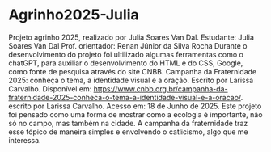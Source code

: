 # Agrinho2025-Julia
Projeto agrinho 2025, realizado por Julia Soares Van Dal. 
Estudante: Julia Soares Van Dal
Prof. orientador: Renan Júnior da Silva Rocha
Durante o desenvolvimento do projeto foi ultilizado algumas ferramentas como o chatGPT, para auxiliar o desenvolvimento do HTML e do CSS, Google, como fonte de pesquisa através do site CNBB. Campanha da Fraternidade 2025: conheça o tema, a identidade visual e a oração. Escrito por Larissa Carvalho. Disponível em: https://www.cnbb.org.br/campanha-da-fraternidade-2025-conheca-o-tema-a-identidade-visual-e-a-oracao/. escrito por Larissa Carvalho. Acesso em: 18 de Junho de 2025.
Este projeto foi pensado como uma forma de mostrar como a ecologia é importante, não só no campo, mas também na cidade. A campanha da fraternidade traz esse tópico de maneira simples e envolvendo o catlicismo, algo que me interessa.
